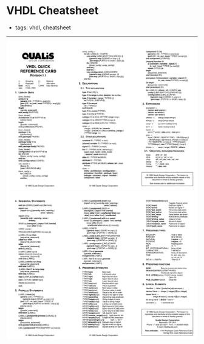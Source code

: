 # VHDL Cheatsheet

- tags: vhdl, cheatsheet

------

![Page1](vhdl-cheatsheet/qr0.jpg)
![Page2](vhdl-cheatsheet/qr1.jpg)
